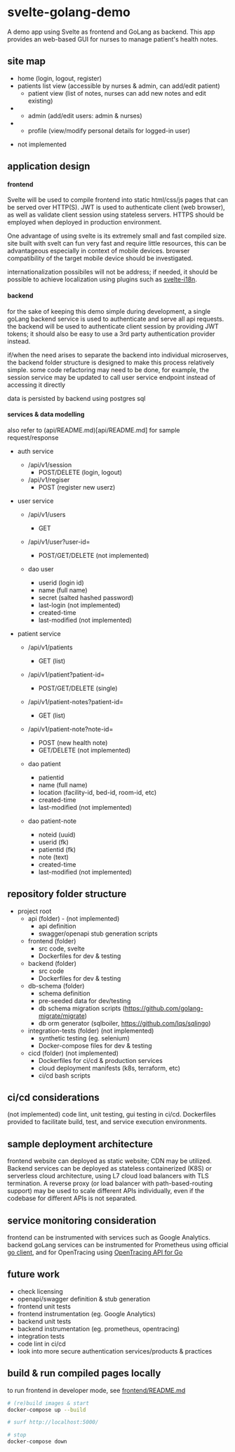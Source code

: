# svelte-golang-demo

A demo app using Svelte as frontend and GoLang as backend. This app provides an web-based GUI for nurses to manage patient's health notes. 

## site map

- home (login, logout, register)
- patients list view (accessible by nurses & admin, can add/edit patient)
	- patient view (list of notes, nurses can add new notes and edit existing)
- * admin (add/edit users: admin & nurses)
- * profile (view/modify personal details for logged-in user)

* not implemented 

## application design

#### frontend

Svelte will be used to compile frontend into static html/css/js pages that can be served over HTTP(S). JWT is used to authenticate client (web browser), as well as validate client session using stateless servers. HTTPS should be employed when deployed in production environment.

One advantage of using svelte is its extremely small and fast compiled size. site built with svelt can fun very fast and require little resources, this can be advantageous especially in context of mobile devices. browser compatibility of the target mobile device should be investigated.

internationalization possibiles will not be address; if needed, it should be possible to achieve localization using plugins such as [svelte-i18n](https://github.com/kaisermann/svelte-i18n).

#### backend

for the sake of keeping this demo simple during development, a single goLang backend service is used to authenticate and serve all api requests. the backend will be used to authenticate client session by providing JWT tokens; it should also be easy to use a 3rd party authentication provider instead. 

if/when the need arises to separate the backend into individual microserves, the backend folder structure is designed to make this process relatively simple. some code refactoring may need to be done, for example, the session service may be updated to call user service endpoint instead of accessing it directly

data is persisted by backend using postgres sql

#### services & data modelling

also refer to (api/README.md)[api/README.md] for sample request/response

- auth service
	- /api/v1/session
		- POST/DELETE (login, logout)
	- /api/v1/regiser
		- POST (register new userz)

- user service
	- /api/v1/users
		- GET
	- /api/v1/user?user-id=
		- POST/GET/DELETE (not implemented)

	- dao user
		- userid (login id)
		- name (full name)
		- secret (salted hashed password)
		- last-login (not implemented)
		- created-time
		- last-modified (not implemented)

- patient service		
	- /api/v1/patients
		- GET (list)
	- /api/v1/patient?patient-id=
		- POST/GET/DELETE (single)
	- /api/v1/patient-notes?patient-id=
		- GET (list)
	- /api/v1/patient-note?note-id=
		- POST (new health note)
		- GET/DELETE (not implemented)

	- dao patient
		- patientid
		- name (full name)
		- location (facility-id, bed-id, room-id, etc)
		- created-time
		- last-modified (not implemented)
	- dao patient-note
		- noteid (uuid)
		- userid (fk)
		- patientid (fk)
		- note (text)
		- created-time
		- last-modified (not implemented)

## repository folder structure

- project root
	- api (folder) -  (not implemented)
		- api definition
		- swagger/openapi stub generation scripts
	- frontend (folder)
		- src code, svelte
		- Dockerfiles for dev & testing
	- backend (folder)
		- src code
		- Dockerfiles for dev & testing
	- db-schema (folder)
		- schema definition
		- pre-seeded data for dev/testing
		- db schema migration scripts (https://github.com/golang-migrate/migrate)
		- db orm generator (sqlboiler, https://github.com/lqs/sqlingo)
	- integration-tests (folder) (not implemented)
		- synthetic testing (eg. selenium)
		- Docker-compose files for dev & testing
	- cicd (folder) (not implemented)
		- Dockerfiles for ci/cd & production services
		- cloud deployment manifests (k8s, terraform, etc)
		- ci/cd bash scripts

## ci/cd considerations

(not implemented) code lint, unit testing, gui testing in ci/cd. Dockerfiles provided to facilitate build, test, and service execution environments.

## sample deployment architecture

frontend website can deployed as static website; CDN may be utilized. Backend services can be deployed as stateless containerized (K8S) or serverless cloud architecture, using L7 cloud load balancers with TLS termination. A reverse proxy (or load balancer with path-based-routing support) may be used to scale different APIs individually, even if the codebase for different APIs is not separated.

## service monitoring consideration

frontend can be instrumented with services such as Google Analytics. backend goLang services can be instrumented for Prometheus using official [go client](https://github.com/prometheus/client_golang), and for OpenTracing using [OpenTracing API for Go](https://github.com/opentracing/opentracing-go)

## future work

- check licensing
- openapi/swagger definition & stub generation
- frontend unit tests
- frontend instrumentation (eg. Google Analytics)
- backend unit tests
- backend instrumentation (eg. prometheus, opentracing)
- integration tests
- code lint in ci/cd
- look into more secure authentication services/products & practices

## build & run compiled pages locally

to run frontend in developer mode, see [frontend/README.md](frontend/README.md)

```sh
# (re)build images & start
docker-compose up --build

# surf http://localhost:5000/

# stop
docker-compose down
```
